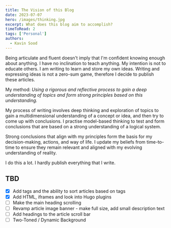 ```yaml
---
title: The Vision of this Blog
date: 2023-07-07
hero: /images/thinking.jpg
excerpt: What does this blog aim to accomplish?
timeToRead: 2
tags: ['Personal']
authors:
  - Kavin Sood
---
```


Being articulate and fluent doesn't imply that I'm confident knowing enough about anything. I have no inclination to teach anything. My intention is not to educate others. I am writing to learn and store my own ideas. Writing and expressing ideas is not a zero-sum game, therefore I decide to publish these articles.

My method: _Using a rigorous and reflective process to gain a deep understanding of topics and form strong principles based on this understanding._

My process of writing involves deep thinking and exploration of topics to gain a multidimensional understanding of a concept or idea, and then try to come up with conclusions. I practise model-based thinking to test and form conclusions that are based on a strong understanding of a logical system.

Strong conclusions that align with my principles form the basis for my decision-making, actions, and way of life. I update my beliefs from time-to-time to ensure they remain relevant and aligned with my evolving understanding of reality.

I do this a lot. I hardly publish everything that I write.

## TBD
- [x] Add tags and the ability to sort articles based on tags
- [x] Add HTML, iframes and look into Hugo plugins
- [ ] Make the main heading scrolling
- [ ] Revamp article image banner - make full size, add small description text
- [ ] Add headings to the article scroll bar
- [ ] Two-Toned / Dynamic Background